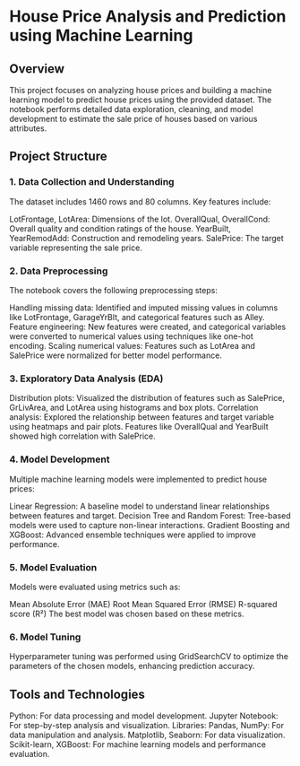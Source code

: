 # House Price Analysis and Prediction using Machine Learning
## Overview

This project focuses on analyzing house prices and building a machine learning model to predict house prices using the provided dataset. The notebook performs detailed data exploration, cleaning, and model development to estimate the sale price of houses based on various attributes.

## Project Structure
### 1. Data Collection and Understanding
The dataset includes 1460 rows and 80 columns. Key features include:

LotFrontage, LotArea: Dimensions of the lot.
OverallQual, OverallCond: Overall quality and condition ratings of the house.
YearBuilt, YearRemodAdd: Construction and remodeling years.
SalePrice: The target variable representing the sale price.
### 2. Data Preprocessing
The notebook covers the following preprocessing steps:

Handling missing data: Identified and imputed missing values in columns like LotFrontage, GarageYrBlt, and categorical features such as Alley.
Feature engineering: New features were created, and categorical variables were converted to numerical values using techniques like one-hot encoding.
Scaling numerical values: Features such as LotArea and SalePrice were normalized for better model performance.
### 3. Exploratory Data Analysis (EDA)
Distribution plots: Visualized the distribution of features such as SalePrice, GrLivArea, and LotArea using histograms and box plots.
Correlation analysis: Explored the relationship between features and target variable using heatmaps and pair plots. Features like OverallQual and YearBuilt showed high correlation with SalePrice.
### 4. Model Development
Multiple machine learning models were implemented to predict house prices:

Linear Regression: A baseline model to understand linear relationships between features and target.
Decision Tree and Random Forest: Tree-based models were used to capture non-linear interactions.
Gradient Boosting and XGBoost: Advanced ensemble techniques were applied to improve performance.
### 5. Model Evaluation
Models were evaluated using metrics such as:

Mean Absolute Error (MAE)
Root Mean Squared Error (RMSE)
R-squared score (R²) The best model was chosen based on these metrics.
### 6. Model Tuning
Hyperparameter tuning was performed using GridSearchCV to optimize the parameters of the chosen models, enhancing prediction accuracy.

## Tools and Technologies
Python: For data processing and model development.
Jupyter Notebook: For step-by-step analysis and visualization.
Libraries:
Pandas, NumPy: For data manipulation and analysis.
Matplotlib, Seaborn: For data visualization.
Scikit-learn, XGBoost: For machine learning models and performance evaluation.

